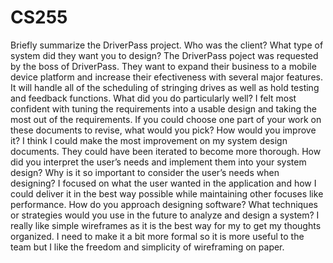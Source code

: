 # CS255
Briefly summarize the DriverPass project. Who was the client? What type of system did they want you to design?
  The DriverPass poject was requested by the boss of DriverPass. They want to expand their business to a mobile device platform and increase their efectiveness with    several major features. It will handle all of the scheduling of stringing drives as well as hold testing and feedback functions.
What did you do particularly well?
  I felt most confident with tuning the requirements into a usable design and taking the most out of the requirements.
If you could choose one part of your work on these documents to revise, what would you pick? How would you improve it?
    I think I could make the most improvement on my system design documents. They could have been iterated to become more thorough. 
How did you interpret the user’s needs and implement them into your system design? Why is it so important to consider the user’s needs when designing?
    I focused on what the user wanted in the application and how I could deliver it in the best way possible while maintaining other focuses like performance.
How do you approach designing software? What techniques or strategies would you use in the future to analyze and design a system?
  I really like simple wireframes as it is the best way for my to get my thoughts organized. I need to make it a bit more formal so it is more useful to the team but I like the freedom and simplicity of wireframing on paper.
